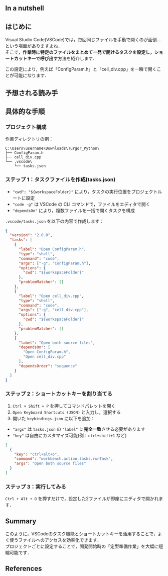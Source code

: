 

## In a nutshell





## はじめに

Visual Studio Code(VSCode)では，毎回同じファイルを手動で開くのが面倒…という場面がありますよね．  
そこで，**作業時に特定のファイルをまとめて一発で開けるタスクを設定し，ショートカットキーで呼び出す**方法を紹介します．

この設定により，例えば「ConfigParam.h」と「cell_div.cpp」を一瞬で開くことが可能になります．




## 予想される読み手



## 具体的な手順
### プロジェクト構成

作業ディレクトリの例：

```
C:\Users\username\Downloads\Turgor_Python\
├── ConfigParam.h
├── cell_div.cpp
└── .vscode\
    └── tasks.json
```



### ステップ 1：タスクファイルを作成(tasks.json)


- `"cwd": "${workspaceFolder}"` により，タスクの実行位置をプロジェクトルートに設定
- `"code -g"` は VSCode の CLI コマンドで，ファイルをエディタで開く
- `"dependsOn"` により，複数ファイルを一括で開くタスクを構成

`.vscode/tasks.json` を以下の内容で作成します：



```json
{
  "version": "2.0.0",
  "tasks": [
    {
      "label": "Open ConfigParam.h",
      "type": "shell",
      "command": "code",
      "args": ["-g", "ConfigParam.h"],
      "options": {
        "cwd": "${workspaceFolder}"
      },
      "problemMatcher": []
    },
    {
      "label": "Open cell_div.cpp",
      "type": "shell",
      "command": "code",
      "args": ["-g", "cell_div.cpp"],
      "options": {
        "cwd": "${workspaceFolder}"
      },
      "problemMatcher": []
    },
    {
      "label": "Open both source files",
      "dependsOn": [
        "Open ConfigParam.h",
        "Open cell_div.cpp"
      ],
      "dependsOrder": "sequence"
    }
  ]
}
```





### ステップ 2：ショートカットキーを割り当てる

1. `Ctrl + Shift + P` を押してコマンドパレットを開く  
2. `Open Keyboard Shortcuts (JSON)` と入力し，選択する  
3. 開いた `keybindings.json` に以下を追加：


- `"args"` は `tasks.json` の `"label"` に**完全一致**させる必要があります
- `"key"` は自由にカスタマイズ可能(例：`ctrl+shift+1` など)


```json
[
  {
    "key": "ctrl+alt+o",
    "command": "workbench.action.tasks.runTask",
    "args": "Open both source files"
  }
]
```





### ステップ 3：実行してみる

`Ctrl + Alt + O` を押すだけで，設定した2ファイルが即座にエディタで開かれます．



## Summary

このように，VSCodeのタスク機能とショートカットキーを活用することで，よく使うファイルへのアクセスを効率化できます．  
プロジェクトごとに設定することで，開発開始時の「定型準備作業」を大幅に短縮可能です．


## References

